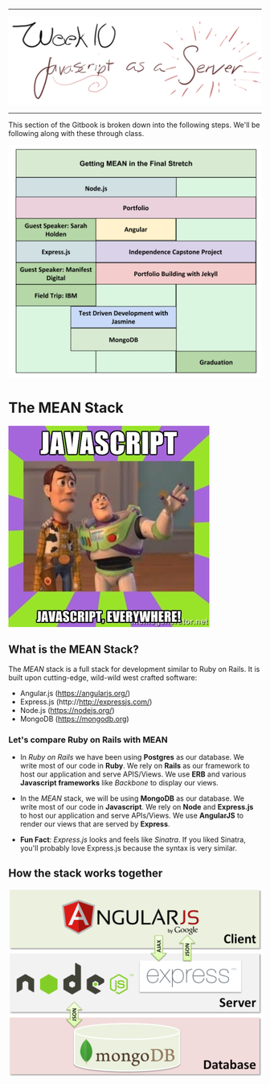 ___

![Javascript as a Server](intro.png)

---

This section of the Gitbook is broken down into the following steps. We'll be following along with these through class.


![last_3_weeks.png](last_3_weeks.png)

# The MEAN Stack

<img src="js_everywhere.jpg" alt="JS Meme">

## What is the MEAN Stack?

The *MEAN* stack is a full stack for development similar to Ruby on Rails. It is built upon cutting-edge, wild-wild west crafted software:
- Angular.js (https://angularjs.org/)
- Express.js (http://http://expressjs.com/)
- Node.js (https://nodejs.org/)
- MongoDB (https://mongodb.org)

### **Let's compare Ruby on Rails with MEAN**

- In *Ruby on Rails* we have been using **Postgres** as our database. We write most of our code in **Ruby**. We rely on **Rails** as our framework to host our application and serve APIS/Views. We use **ERB** and various **Javascript frameworks** like *Backbone* to display our views.

- In the *MEAN* stack, we will be using **MongoDB** as our database. We write most of our code in **Javascript**. We rely on **Node** and **Express.js** to host our application and serve APIs/Views. We use **AngularJS** to render our views that are served by **Express**.

- **Fun Fact**: *Express.js* looks and feels like *Sinatra*. If you liked Sinatra, you'll probably love Express.js because the syntax is very similar.

## How the stack works together

<img src="mean-stack.png" alt="MEAN stack">
